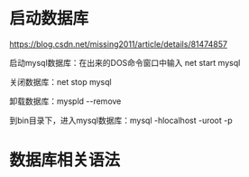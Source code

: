 # 启动数据库
https://blog.csdn.net/missing2011/article/details/81474857

启动mysql数据库：在出来的DOS命令窗口中输入 net start mysql

关闭数据库：net stop mysql

卸载数据库：myspld --remove

到bin目录下，进入mysql数据库：mysql -hlocalhost -uroot -p


# 数据库相关语法

